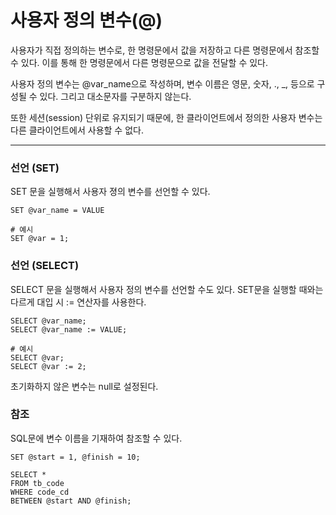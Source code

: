 # 사용자 정의 변수(@)

사용자가 직접 정의하는 변수로, 한 명령문에서 값을 저장하고 다른 명령문에서 참조할 수 있다. 이를 통해 한 명령문에서 다른 명령문으로 값을 전달할 수 있다.

사용자 정의 변수는 @var_name으로 작성하며, 변수 이름은 영문, 숫자, ., _, 등으로 구성될 수 있다. 그리고 대소문자를 구분하지 않는다.

또한  세션(session) 단위로 유지되기 때문에, 한 클라이언트에서 정의한 사용자 변수는 다른 클라이언트에서 사용할 수 없다.

---

### 선언 (SET)
SET 문을 실행해서 사용자 졍의 변수를 선언할 수 있다.
````
SET @var_name = VALUE

# 예시
SET @var = 1;
````

### 선언 (SELECT)
SELECT 문을 실행해서 사용자 정의 변수를 선언할 수도 있다. SET문을 실행할 때와는 다르게 대입 시 := 연산자를 사용한다.
````
SELECT @var_name;
SELECT @var_name := VALUE;

# 예시
SELECT @var;
SELECT @var := 2;
````
초기화하지 않은 변수는 null로 설정된다.

### 참조
SQL문에 변수 이름을 기재하여 참조할 수 있다.
````
SET @start = 1, @finish = 10;

SELECT *
FROM tb_code
WHERE code_cd
BETWEEN @start AND @finish;
````